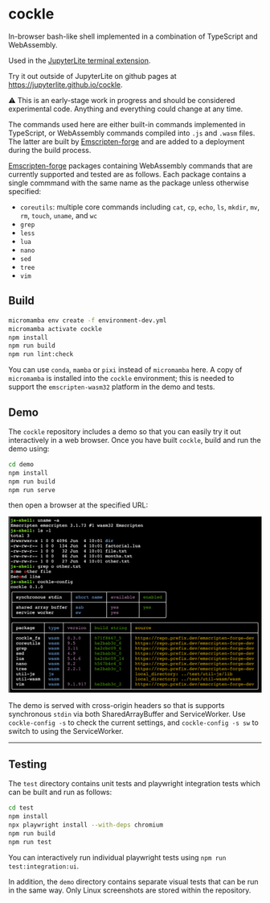 # cockle

In-browser bash-like shell implemented in a combination of TypeScript and WebAssembly.

Used in the [JupyterLite terminal extension](https://github.com/jupyterlite/terminal).

Try it out outside of JupyterLite on github pages at https://jupyterlite.github.io/cockle.

⚠️ This is an early-stage work in progress and should be considered experimental code. Anything and
everything could change at any time.

The commands used here are either built-in commands implemented in TypeScript, or WebAssembly
commands compiled into `.js` and `.wasm` files. The latter are built by
[Emscripten-forge](https://emscripten-forge.org/) and are added to a deployment during the build process.

[Emscripten-forge](https://emscripten-forge.org/) packages containing WebAssembly commands that are
currently supported and tested are as follows. Each package contains a single commmand with the same
name as the package unless otherwise specified:

- `coreutils`: multiple core commands including `cat`, `cp`, `echo`, `ls`, `mkdir`, `mv`, `rm`, `touch`, `uname`, and `wc`
- `grep`
- `less`
- `lua`
- `nano`
- `sed`
- `tree`
- `vim`

## Build

```bash
micromamba env create -f environment-dev.yml
micromamba activate cockle
npm install
npm run build
npm run lint:check
```

You can use `conda`, `mamba` or `pixi` instead of `micromamba` here. A copy of
`micromamba` is installed into the `cockle` environment; this is needed to support the
`emscripten-wasm32` platform in the demo and tests.

## Demo

The `cockle` repository includes a demo so that you can easily try it out interactively in a web
browser. Once you have built `cockle`, build and run the demo using:

```bash
cd demo
npm install
npm run build
npm run serve
```

then open a browser at the specified URL:

<img alt="Demo" src="demo.png" width="800px">

The demo is served with cross-origin headers so that is supports synchronous `stdin` via both
SharedArrayBuffer and ServiceWorker. Use `cockle-config -s` to check the current settings, and
`cockle-config -s sw` to switch to using the ServiceWorker.

---

## Testing

The `test` directory contains unit tests and playwright integration tests which can be built and run
as follows:

```bash
cd test
npm install
npx playwright install --with-deps chromium
npm run build
npm run test
```

You can interactively run individual playwright tests using `npm run test:integration:ui`.

In addition, the `demo` directory contains separate visual tests that can be run in the same way.
Only Linux screenshots are stored within the repository.
